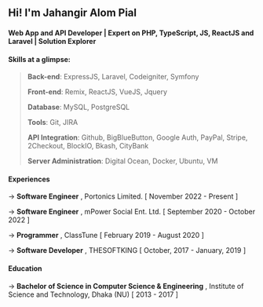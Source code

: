 ## Hi! I'm Jahangir Alom Pial

#### Web App and API Developer⁣ | Expert on PHP, TypeScript, JS, ReactJS and Laravel | Solution Explorer

#### Skills at a glimpse:

> **Back-end**: ExpressJS, Laravel, Codeigniter, Symfony
> 
> **Front-end**: Remix, ReactJS, VueJS, Jquery
> 
> **Database**: MySQL, PostgreSQL
> 
> **Tools**: Git, JIRA 
> 
> **API Integration**: Github, BigBlueButton, Google Auth, PayPal, Stripe, 2Checkout, BlockIO, Bkash, CityBank
> 
> **Server Administration**:  Digital Ocean, Docker, Ubuntu, VM

#### Experiences

→ **Software Engineer** , Portonics Limited. [ November 2022 - Present ]

→ **Software Engineer** , mPower Social Ent. Ltd. [ September 2020 - October 2022 ]

→ **Programmer** , ClassTune [ February 2019 - August 2020 ]

→ **Software Developer** , THESOFTKING [ October, 2017 - January, 2019 ]


#### Education

→ **Bachelor of Science in Computer Science & Engineering** , Institute of Science and Technology, Dhaka (NU) [ 2013 - 2017 ]
